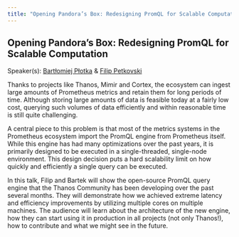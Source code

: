 ```yaml
---
title: "Opening Pandora’s Box: Redesigning PromQL for Scalable Computation"
---
```


## Opening Pandora’s Box: Redesigning PromQL for Scalable Computation

Speaker(s): [Bartłomiej Płotka](../../speakers/bartłomiej-płotka) & [Filip Petkovski](../../speakers/filip-petkovski)

Thanks to projects like Thanos, Mimir and Cortex, the ecosystem can ingest large amounts of Prometheus metrics and retain them for long periods of time. Although storing large amounts of data is feasible today at a fairly low cost, querying such volumes of data efficiently and within reasonable time is still quite challenging.

A central piece to this problem is that most of the metrics systems in the Prometheus ecosystem import the PromQL engine from Prometheus itself. While this engine has had many optimizations over the past years, it is primarily designed to be executed in a single-threaded, single-node environment. This design decision puts a hard scalability limit on how quickly and efficiently a single query can be executed.

In this talk, Filip and Bartek will show the open-source PromQL query engine that the Thanos Community has been developing over the past several months. They will demonstrate how we achieved extreme latency and efficiency improvements by utilizing multiple cores on multiple machines. The audience will learn about the architecture of the new engine, how they can start using it in production in all projects (not only Thanos!), how to contribute and what we might see in the future.
